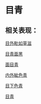 # 目青## 相关表现：[目外毗如草滋](https://zuoye.gmzyh.com/search?key=目外毗如草滋)[目青面黑](https://zuoye.gmzyh.com/search?key=目青面黑)[面目青](https://zuoye.gmzyh.com/search?key=面目青)[内外眦色青](https://zuoye.gmzyh.com/search?key=内外眦色青)[目下色青	](https://zuoye.gmzyh.com/search?key=目下色青	)[目青](https://zuoye.gmzyh.com/search?key=目青)